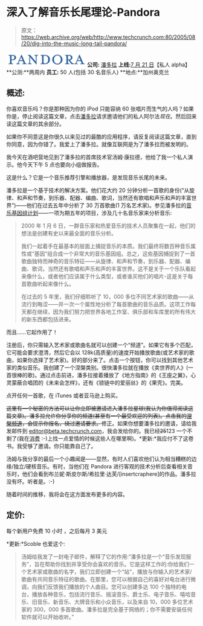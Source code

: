 # 深入了解音乐长尾理论-Pandora 

> 原文：<https://web.archive.org/web/http://www.techcrunch.com:80/2005/08/20/dig-into-the-music-long-tail-pandora/>

![Pandora](img/0b0ee151f1b177ffe9945b4badf10746.png) **公司:** [潘多拉](https://web.archive.org/web/20230101164524/http://www.crunchbase.com/company/pandora)
**上线:**[7 月 21 日](https://web.archive.org/web/20230101164524/http://blog.pandora.com/pandora/archives/2005/07/start_listening.html)【私人 alpha】
**公测:**两周内
**员工:** 50 人(包括 30 名音乐人)
**地点:**加州奥克兰

## 概述:

你喜欢音乐吗？你是那种因为你的 iPod 只能容纳 60 张唱片而生气的人吗？如果你是，停止阅读这篇文章，点击[潘多拉](https://web.archive.org/web/20230101164524/http://www.crunchbase.com/company/pandora)请求邀请他们的私人阿尔法*现在*。然后回来读这篇文章的其余部分。

如果你不同意这是你很久以来见过的最酷的应用程序，请反复阅读这篇文章，直到你同意，因为你错了。我爱上了潘多拉。就像互联网是为了潘多拉而被发明的。

我今天在酒吧营地见到了潘多拉的首席技术官汤姆·康拉德，他给了我一个私人演示。他今天下午 5 点也要向小组做报告。

这是什么？它是一个音乐推荐引擎和播放器，是发现音乐长尾的未来。

潘多拉是一个基于技术的解决方案。他们花大约 20 分钟分析一首歌的身份(“从旋律、和声和节奏，到乐器、配器、编曲、歌词，当然还有歌唱和声乐和声的丰富世界”)——他们在过去五年中分析了 30 万首歌曲(1 万名艺术家)。参见潘多拉的[音乐基因组计划](https://web.archive.org/web/20230101164524/http://www.pandora.com/radio/mgp.do)——一项为期五年的项目，涉及几十名音乐家来分析音乐:

> 2000 年 1 月 6 日，一群音乐家和热爱音乐的技术人员聚集在一起，他们的想法是创建有史以来最全面的音乐分析。
> 
> 我们一起着手在最基本的层面上捕捉音乐的本质。我们最终将数百种音乐属性或“基因”组合成一个非常大的音乐基因组。总之，这些基因捕捉到了一首歌曲独特而神奇的音乐特征——从旋律、和声和节奏，到乐器、配器、编曲、歌词，当然还有歌唱和声乐和声的丰富世界。这不是关于一个乐队看起来像什么，或者他们应该属于什么类型，或者谁买他们的唱片-这是关于每首歌曲听起来像什么。
> 
> 在过去的 5 年里，我们仔细聆听了 10，000 多位不同艺术家的歌曲——从流行到晦涩——并一次一个属性地分析了每首歌曲的音乐品质。这项工作每天都在继续，因为我们努力把世界各地工作室、俱乐部和车库里的所有伟大的新东西都包括进来。

而且……它起作用了！

注册后，你只需输入艺术家或歌曲名就可以创建一个“频道”。如果它有多个匹配，它可能会要求澄清，然后它会以 128k(高质量)的速度开始播放歌曲(或艺术家的歌曲，如果你选择了艺术家)。好的部分来了。点击一个按钮，你可以找到其他艺术家的类似音乐。我创建了一个涅槃类别。很快潘多拉就在播放《卖世界的人》(一首很棒的歌)。通过点击前进，潘多拉接着播放了《地方指南》的《王座之翼》，心灵蒙蔽合唱团的《未来会怎样》，还有《锁链中的爱丽丝》的《果壳》。完美。

点开任何一首歌，在 iTunes 或者亚马逊上购买。

~~这里有一个秘密的方法可以让你立即被邀请进入潘多拉星球(我认为你值得阅读这篇文章)。潘多拉允许你分享你的频道(甚至有一个最受欢迎的列表)。点击我的[涅槃频道](https://web.archive.org/web/20230101164524/http://www.pandora.com/?pre=902017467f2629eb4c025af8518c9d2111f77debf9b6deaf4a859037e86618aa53be7d847d3d4171&ss=12601)，会提示你报名，绕过邀请要求。~~修正。如果你想要潘多拉的邀请，请给我发邮件到 editor@beta.techcrunch.com，我会发给你的。我已经~~25~~123 一个不剩了(我在[消费](https://web.archive.org/web/20230101164524/http://techcrunch.com/?p=149) :-)上找一点爱情的时候这些人在哪里啊)。*更新:*我应付不了这卷书。我受够了邀请。你只能靠自己了。

汤姆与我分享的最后一个小趣闻是——显然，有时人们喜欢他们认为相当糟糕的边缘/独立/硬核音乐。有时，当他们在 Pandora 进行客观的技术分析后查看相关音乐时，他们会看到布兰妮·斯皮尔斯/希拉里·达芙/[insertcraphere]的作品。潘多拉没有坏。听者是。:-)

随着时间的推移，我将会在这方面发布更多的内容。

## 定价:

每个新用户免费 10 小时
，之后每月 3 美元

*更新:*Scoble 也爱这个:

> 汤姆给我发了一封电子邮件，解释了它的作用:“潘多拉是一个“音乐发现服务”，旨在帮助你找到并享受你会喜欢的音乐。它是这样工作的:你给我们一个艺术家或歌曲的名字，我们立即创建一个“站”，播放与你输入的艺术家/歌曲有共同音乐特征的歌曲。在那里，您可以根据自己的喜好对电台进行微调，向我们反馈我们播放的个人曲目。您可以创建多达 100 个独特的电台，播放各种音乐，包括流行音乐、摇滚音乐、爵士乐、电子音乐、嘻哈音乐、旧音乐、新音乐、大牌音乐和小众音乐，以及来自 10，000 多位艺术家的 300，000 多首歌曲。潘多拉是完全基于网络的；你不需要安装任何软件就可以开始收听。”
